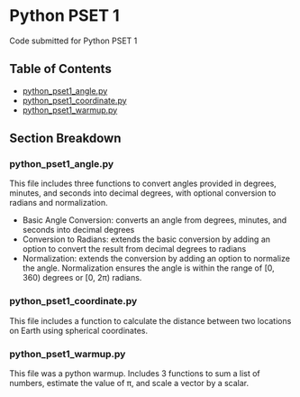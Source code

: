 # Python PSET 1
Code submitted for Python PSET 1

## Table of Contents
- [python_pset1_angle.py](https://github.com/diipakshii/SSP/blob/main/python_pset1/python_pset1_angle.py)
- [python_pset1_coordinate.py](https://github.com/diipakshii/SSP/blob/main/python_pset1/python_pset1_coordinate.py)
- [python_pset1_warmup.py](https://github.com/diipakshii/SSP/blob/main/python_pset1/python_pset1_warmup.py)

## Section Breakdown
### python_pset1_angle.py
This file includes three functions to convert angles provided in degrees, minutes, and seconds into decimal degrees, with optional conversion to radians and normalization. 
- Basic Angle Conversion: converts an angle from degrees, minutes, and seconds into decimal degrees
- Conversion to Radians: extends the basic conversion by adding an option to convert the result from decimal degrees to radians
- Normalization: extends the conversion by adding an option to normalize the angle. Normalization ensures the angle is within the range of [0, 360) degrees or [0, 2π) radians.

### python_pset1_coordinate.py
This file includes a function to calculate the distance between two locations on Earth using spherical coordinates.

### python_pset1_warmup.py 
This file was a python warmup. Includes 3 functions to sum a list of numbers, estimate the value of π, and scale a vector by a scalar.
